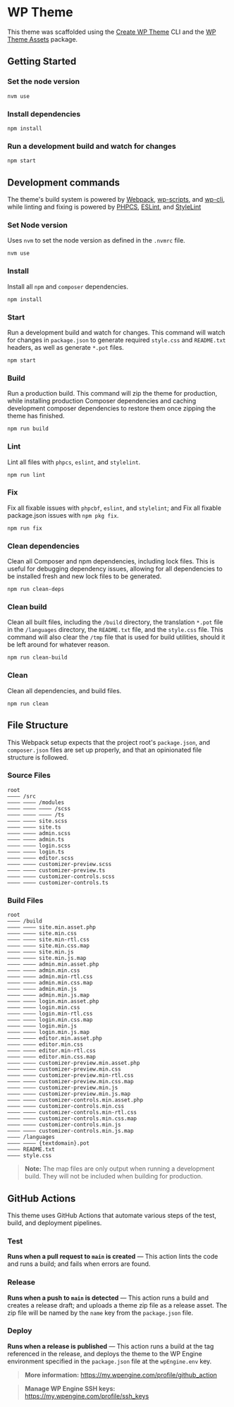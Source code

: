 # WP Theme 

This theme was scaffolded using the [Create WP Theme](https://github.com/dreamsicle-io/create-wp-theme) CLI and the [WP Theme Assets](https://github.com/dreamsicle-io/wp-theme-assets) package.

## Getting Started

### Set the node version

```shell
nvm use
```

### Install dependencies

```shell
npm install
```

### Run a development build and watch for changes

```shell
npm start
```

## Development commands

The theme's build system is powered by [Webpack](https://webpack.js.org/), [wp-scripts](https://www.npmjs.com/package/@wordpress/scripts), and [wp-cli](https://wp-cli.org/), while linting and fixing is powered by [PHPCS](https://github.com/squizlabs/PHP_CodeSniffer), [ESLint](https://eslint.org/), and [StyleLint](https://stylelint.io/)

### Set Node version

Uses `nvm` to set the node version as defined in the `.nvmrc` file.

```shell
nvm use
```

### Install

Install all `npm` and `composer` dependencies.

```shell
npm install
```

### Start

Run a development build and watch for changes. This command will watch for changes in `package.json` to generate required `style.css` and `README.txt` headers, as well as generate `*.pot` files.

```shell
npm start
```

### Build

Run a production build. This command will zip the theme for production, while installing production Composer dependencies and caching development composer dependencies to restore them once zipping the theme has finished.

```shell
npm run build
```

### Lint

Lint all files with `phpcs`, `eslint`, and `stylelint`.

```shell
npm run lint
```

### Fix

Fix all fixable issues with `phpcbf`, `eslint`, and `stylelint`; and Fix all fixable package.json issues with `npm pkg fix`.

```shell
npm run fix
```

### Clean dependencies

Clean all Composer and npm dependencies, including lock files. This is useful for debugging dependency issues, allowing for all dependencies to be installed fresh and new lock files to be generated.

```shell
npm run clean-deps
```

### Clean build

Clean all built files, including the `/build` directory, the translation `*.pot` file in the `/languages` directory, the `README.txt` file, and the `style.css` file. This command will also clear the `/tmp` file that is used for build utilities, should it be left around for whatever reason.

```shell
npm run clean-build
```

### Clean

Clean all dependencies, and build files.

```shell
npm run clean
```

## File Structure 

This Webpack setup expects that the project root's `package.json`, and `composer.json` files are set up properly, and that an opinionated file structure is followed.

### Source Files 

``` 
root 
―――― /src 
―――― ―――― /modules 
―――― ―――― ―――― /scss 
―――― ―――― ―――― /ts 
―――― ―――― site.scss 
―――― ―――― site.ts 
―――― ―――― admin.scss 
―――― ―――― admin.ts
―――― ―――― login.scss  
―――― ―――― login.ts 
―――― ―――― editor.scss 
―――― ―――― customizer-preview.scss 
―――― ―――― customizer-preview.ts 
―――― ―――― customizer-controls.scss 
―――― ―――― customizer-controls.ts 
``` 

### Build Files 

``` 
root 
―――― /build 
―――― ―――― site.min.asset.php 
―――― ―――― site.min.css 
―――― ―――― site.min-rtl.css 
―――― ―――― site.min.css.map
―――― ―――― site.min.js 
―――― ―――― site.min.js.map 
―――― ―――― admin.min.asset.php
―――― ―――― admin.min.css 
―――― ―――― admin.min-rtl.css 
―――― ―――― admin.min.css.map 
―――― ―――― admin.min.js 
―――― ―――― admin.min.js.map
―――― ―――― login.min.asset.php
―――― ―――― login.min.css 
―――― ―――― login.min-rtl.css 
―――― ―――― login.min.css.map  
―――― ―――― login.min.js 
―――― ―――― login.min.js.map 
―――― ―――― editor.min.asset.php
―――― ―――― editor.min.css 
―――― ―――― editor.min-rtl.css 
―――― ―――― editor.min.css.map 
―――― ―――― customizer-preview.min.asset.php
―――― ―――― customizer-preview.min.css 
―――― ―――― customizer-preview.min-rtl.css 
―――― ―――― customizer-preview.min.css.map 
―――― ―――― customizer-preview.min.js 
―――― ―――― customizer-preview.min.js.map 
―――― ―――― customizer-controls.min.asset.php 
―――― ―――― customizer-controls.min.css 
―――― ―――― customizer-controls.min-rtl.css 
―――― ―――― customizer-controls.min.css.map 
―――― ―――― customizer-controls.min.js 
―――― ―――― customizer-controls.min.js.map 
―――― /languages 
―――― ―――― {textdomain}.pot 
―――― README.txt 
―――― style.css 
```

> **Note:** The map files are only output when running a development build. They will not be included when building for production.

## GitHub Actions

This theme uses GitHub Actions that automate various steps of the test, build, and deployment pipelines.

### Test

**Runs when a pull request to `main` is created** ― This action lints the code and runs a build; and fails when errors are found.

### Release

**Runs when a push to `main` is detected** ― This action runs a build and creates a release draft; and uploads a theme zip file as a release asset. The zip file will be named by the `name` key from the `package.json` file.

### Deploy

**Runs when a release is published** ― This action runs a build at the tag referenced in the release, and deploys the theme to the WP Engine environment specified in the `package.json` file at the `wpEngine.env` key.

> **More information:** https://my.wpengine.com/profile/github_action

> **Manage WP Engine SSH keys:** https://my.wpengine.com/profile/ssh_keys

